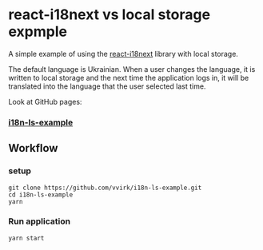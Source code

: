 # react-i18next vs local storage expmple

A simple example of using the [react-i18next](https://github.com/i18next/react-i18next) library with local storage.

The default language is Ukrainian. When a user changes the language, it is written to local storage and the next time the application logs in, it will be translated into the language that the user selected last time.

Look at GitHub pages: 
### [i18n-ls-example](https://vvirk.github.io/i18n-ls-example/)

## Workflow

### setup
```
git clone https://github.com/vvirk/i18n-ls-example.git
cd i18n-ls-example
yarn
```

### Run application
```
yarn start
```